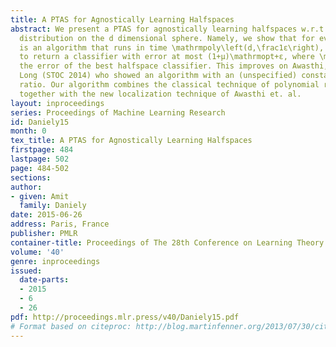 ```yaml
---
title: A PTAS for Agnostically Learning Halfspaces
abstract: We present a PTAS for agnostically learning halfspaces w.r.t. the uniform
  distribution on the d dimensional sphere. Namely, we show that for every μ>0 there
  is an algorithm that runs in time \mathrmpoly\left(d,\frac1ε\right), and is guaranteed
  to return a classifier with error at most (1+μ)\mathrmopt+ε, where \mathrmopt is
  the error of the best halfspace classifier. This improves on Awasthi, Balcan and
  Long (STOC 2014) who showed an algorithm with an (unspecified) constant approximation
  ratio. Our algorithm combines the classical technique of polynomial regression,
  together with the new localization technique of Awasthi et. al.
layout: inproceedings
series: Proceedings of Machine Learning Research
id: Daniely15
month: 0
tex_title: A PTAS for Agnostically Learning Halfspaces
firstpage: 484
lastpage: 502
page: 484-502
sections: 
author:
- given: Amit
  family: Daniely
date: 2015-06-26
address: Paris, France
publisher: PMLR
container-title: Proceedings of The 28th Conference on Learning Theory
volume: '40'
genre: inproceedings
issued:
  date-parts:
  - 2015
  - 6
  - 26
pdf: http://proceedings.mlr.press/v40/Daniely15.pdf
# Format based on citeproc: http://blog.martinfenner.org/2013/07/30/citeproc-yaml-for-bibliographies/
---
```

